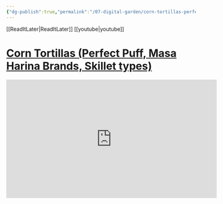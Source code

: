 ```yaml
---
{"dg-publish":true,"permalink":"/07-digital-garden/corn-tortillas-perfect-puff-masa-harina-brands-skillet-types/","tags":["clippings"],"updated":"2025-04-06T21:15:15.818-07:00"}
---
```





[[ReadItLater\|ReadItLater]] [[youtube\|youtube]]

# [Corn Tortillas (Perfect Puff, Masa Harina Brands, Skillet types)](https://www.youtube.com/watch?v=FzRgwUO5Gd8)

<iframe width="560" height="315" src="https://www.youtube-nocookie.com/embed/FzRgwUO5Gd8" title="YouTube video player" frameborder="0" allow="accelerometer; autoplay; clipboard-write; encrypted-media; gyroscope; picture-in-picture" allowfullscreen></iframe>